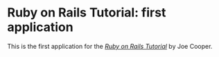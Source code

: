 # Ruby on Rails Tutorial: first application

This is the first application for the
[*Ruby on Rails Tutorial*](http://railstutorial.org/)
by Joe Cooper.